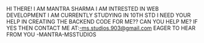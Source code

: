 HI THERE! I AM MANTRA SHARMA
I AM INTRESTED IN WEB DEVELOPMENT 
I AM CURRENTLY STUDYING IN 10TH STD
I NEED YOUR HELP IN CREATING THE BACKEND CODE FOR ME??
CAN YOU HELP ME? IF YES THEN CONTACT ME AT:-ms.studios.903@gmail.com
EAGER TO HEAR FROM YOU 
                                                                    -MANTRA-MSSTUDIOS
                                                                    

